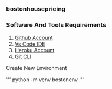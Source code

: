 ### bostonhousepricing

### Software And Tools Requirements

1. [Github Account](https://github.com)
2. [Vs Code IDE](https://code.visualstudio.com)
3. [Heroku Account](https://www.heroku.com)
4. [Git CLI](https://git-scm.com)

Create New Environment

'''
python -m venv bostonenv
'''
